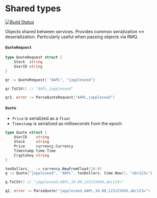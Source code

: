 Shared types
====
[![Build Status](https://travis-ci.org/DistributedDesigns/shared_types.svg?branch=master)](https://travis-ci.org/DistributedDesigns/shared_types)

Objects shared between services. Provides common serialization <-> deserialization. Particularly useful when passing objects via RMQ.

#### `QuoteRequest`
```go
type QuoteRequest struct {
	Stock  string
	UserID string
}

qr := QuoteRequest{ "AAPL", "jappleseed"}

qr.ToCSV() // "AAPL,jappleseed"

qr2, error := ParseQuoteRequest("AAPL,jappleseed")
```

#### `Quote`
- `Price` is serialized as a `float`
- `Timestamp` is serialized as milliseconds from the epoch

```go
type Quote struct {
	UserID    string
	Stock     string
	Price     currency.Currency
	Timestamp time.Time
	Cryptokey string
}

tenDollars, _ := currency.NewFromFloat(10.0)
q := Quote{"jappleseed", "AAPL", tenDollars, time.Now(), "abc123="}

q.ToCSV() // "jappleseed,AAPL,10.00,123123456,abc123="

q2, error := ParseQuote("jappleseed,AAPL,10.00,123123456,abc123=")
```
